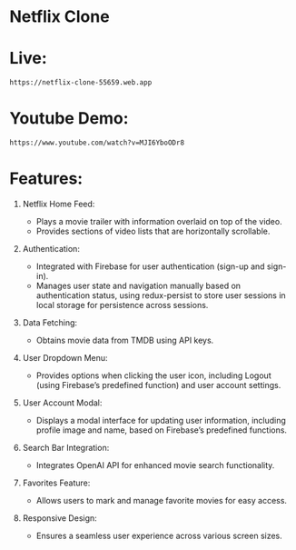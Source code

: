 # Netflix Clone

# Live: 
    https://netflix-clone-55659.web.app

# Youtube Demo: 
    https://www.youtube.com/watch?v=MJI6YboODr8

# Features:

1. Netflix Home Feed:
   - Plays a movie trailer with information overlaid on top of the video.
   - Provides sections of video lists that are horizontally scrollable.

2. Authentication:
   - Integrated with Firebase for user authentication (sign-up and sign-in).
   - Manages user state and navigation manually based on authentication status, using redux-persist to store user sessions in local storage for persistence across sessions.

3. Data Fetching:
   - Obtains movie data from TMDB using API keys.

4. User Dropdown Menu:
   - Provides options when clicking the user icon, including Logout (using Firebase’s predefined function) and user account settings.

5. User Account Modal:
   - Displays a modal interface for updating user information, including profile image and name, based on Firebase’s predefined functions.

6. Search Bar Integration:
   - Integrates OpenAI API for enhanced movie search functionality.

7. Favorites Feature:
   - Allows users to mark and manage favorite movies for easy access.

8. Responsive Design:
   - Ensures a seamless user experience across various screen sizes.